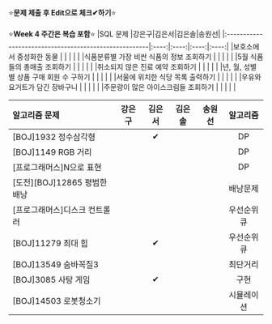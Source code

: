 ⭐**문제 제출 후 Edit으로 체크✔하기**⭐<br/><br/>
⭐**Week 4 주간은 복습 포함**⭐
|SQL 문제                                               |강은구|김은서|김은솔|송원선|
|:------------------------------------------------------|:----:|:----:|:----:|:----:|
|보호소에서 중성화한 동물                                |      |      |      |      | 
|식품분류별 가장 비싼 식품의 정보 조회하기               |      |      |      |      | 
|5월 식품들의 총매출 조회하기                            |      |      |      |      | 
|취소되지 않은 진료 예약 조회하기                        |      |      |      |      | 
|년, 월, 성별 별 상품 구매 회원 수 구하기                |      |      |      |      | 
|서울에 위치한 식당 목록 출력하기                        |      |      |      |      | 
|우유와 요거트가 담긴 장바구니                           |      |      |      |      | 
|주문량이 많은 아이스크림들 조회하기                     |      |      |      |      | 

|알고리즘 문제                 |강은구|김은서|김은솔|송원선|알고리즘|
|:------------------------------|:----:|:----:|:----:|:----:|:------:|
|[BOJ]1932 정수삼각형           |      |   ✔  |      |      |DP       |
|[BOJ]1149 RGB 거리             |      |      |      |      |DP       |
|[프로그래머스]N으로 표현       |      |      |      |      |DP        |
|[도전][BOJ]12865 평범한 배낭   |      |      |      |      |배낭문제  |
|[프로그래머스]디스크 컨트롤러  |      |      |      |      |우선순위큐|
|[BOJ]11279 최대 힙            |      |  ✔  |      |      |우선순위큐|
|[BOJ]13549 숨바꼭질3          |      |      |      |      |최단거리  |
|[BOJ]3085 사탕 게임           |      |  ✔  |      |      |구현      |
|[BOJ]14503 로봇청소기         |      |      |      |      |시뮬레이션|
